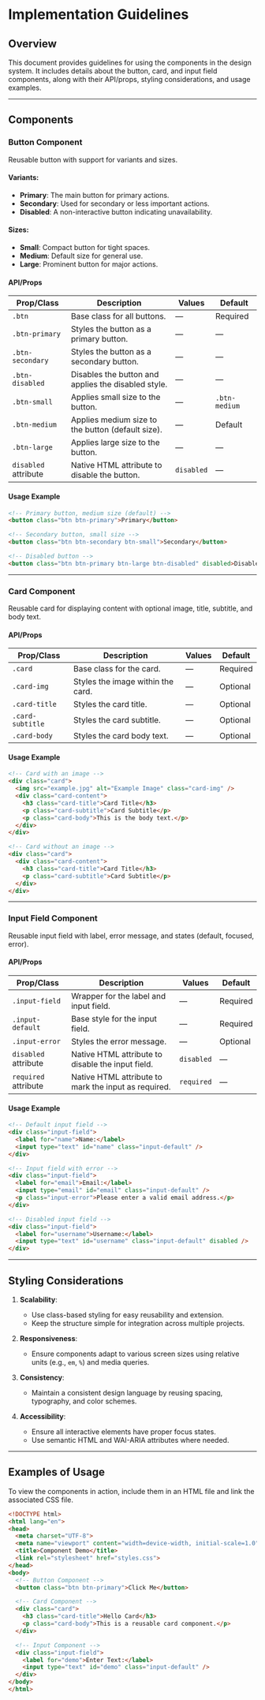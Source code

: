 # Implementation Guidelines

## **Overview**
This document provides guidelines for using the components in the design system. It includes details about the button, card, and input field components, along with their API/props, styling considerations, and usage examples.

---

## **Components**

### **Button Component**

Reusable button with support for variants and sizes.

#### **Variants**:
- **Primary**: The main button for primary actions.
- **Secondary**: Used for secondary or less important actions.
- **Disabled**: A non-interactive button indicating unavailability.

#### **Sizes**:
- **Small**: Compact button for tight spaces.
- **Medium**: Default size for general use.
- **Large**: Prominent button for major actions.

#### **API/Props**
| **Prop/Class**       | **Description**                                      | **Values**                       | **Default**    |
|-----------------------|------------------------------------------------------|-----------------------------------|----------------|
| `.btn`               | Base class for all buttons.                          | —                                 | Required       |
| `.btn-primary`       | Styles the button as a primary button.               | —                                 | —              |
| `.btn-secondary`     | Styles the button as a secondary button.             | —                                 | —              |
| `.btn-disabled`      | Disables the button and applies the disabled style.  | —                                 | —              |
| `.btn-small`         | Applies small size to the button.                    | —                                 | `.btn-medium`  |
| `.btn-medium`        | Applies medium size to the button (default size).    | —                                 | Default        |
| `.btn-large`         | Applies large size to the button.                    | —                                 | —              |
| `disabled` attribute | Native HTML attribute to disable the button.         | `disabled`                        | —              |

#### **Usage Example**
```html
<!-- Primary button, medium size (default) -->
<button class="btn btn-primary">Primary</button>

<!-- Secondary button, small size -->
<button class="btn btn-secondary btn-small">Secondary</button>

<!-- Disabled button -->
<button class="btn btn-primary btn-large btn-disabled" disabled>Disabled</button>
```

---

### **Card Component**

Reusable card for displaying content with optional image, title, subtitle, and body text.

#### **API/Props**
| **Prop/Class**     | **Description**                              | **Values**          | **Default**    |
|---------------------|----------------------------------------------|---------------------|----------------|
| `.card`            | Base class for the card.                     | —                   | Required       |
| `.card-img`        | Styles the image within the card.            | —                   | Optional       |
| `.card-title`      | Styles the card title.                       | —                   | Optional       |
| `.card-subtitle`   | Styles the card subtitle.                    | —                   | Optional       |
| `.card-body`       | Styles the card body text.                   | —                   | Optional       |

#### **Usage Example**
```html
<!-- Card with an image -->
<div class="card">
  <img src="example.jpg" alt="Example Image" class="card-img" />
  <div class="card-content">
    <h3 class="card-title">Card Title</h3>
    <p class="card-subtitle">Card Subtitle</p>
    <p class="card-body">This is the body text.</p>
  </div>
</div>

<!-- Card without an image -->
<div class="card">
  <div class="card-content">
    <h3 class="card-title">Card Title</h3>
    <p class="card-subtitle">Card Subtitle</p>
  </div>
</div>
```

---

### **Input Field Component**

Reusable input field with label, error message, and states (default, focused, error).

#### **API/Props**
| **Prop/Class**       | **Description**                                      | **Values**            | **Default**    |
|-----------------------|------------------------------------------------------|-----------------------|----------------|
| `.input-field`       | Wrapper for the label and input field.               | —                     | Required       |
| `.input-default`     | Base style for the input field.                      | —                     | Required       |
| `.input-error`       | Styles the error message.                            | —                     | Optional       |
| `disabled` attribute | Native HTML attribute to disable the input field.    | `disabled`            | —              |
| `required` attribute | Native HTML attribute to mark the input as required. | `required`            | —              |

#### **Usage Example**
```html
<!-- Default input field -->
<div class="input-field">
  <label for="name">Name:</label>
  <input type="text" id="name" class="input-default" />
</div>

<!-- Input field with error -->
<div class="input-field">
  <label for="email">Email:</label>
  <input type="email" id="email" class="input-default" />
  <p class="input-error">Please enter a valid email address.</p>
</div>

<!-- Disabled input field -->
<div class="input-field">
  <label for="username">Username:</label>
  <input type="text" id="username" class="input-default" disabled />
</div>
```

---

## **Styling Considerations**
1. **Scalability**:
   - Use class-based styling for easy reusability and extension.
   - Keep the structure simple for integration across multiple projects.

2. **Responsiveness**:
   - Ensure components adapt to various screen sizes using relative units (e.g., `em`, `%`) and media queries.

3. **Consistency**:
   - Maintain a consistent design language by reusing spacing, typography, and color schemes.

4. **Accessibility**:
   - Ensure all interactive elements have proper focus states.
   - Use semantic HTML and WAI-ARIA attributes where needed.

---

## **Examples of Usage**
To view the components in action, include them in an HTML file and link the associated CSS file.

```html
<!DOCTYPE html>
<html lang="en">
<head>
  <meta charset="UTF-8">
  <meta name="viewport" content="width=device-width, initial-scale=1.0">
  <title>Component Demo</title>
  <link rel="stylesheet" href="styles.css">
</head>
<body>
  <!-- Button Component -->
  <button class="btn btn-primary">Click Me</button>

  <!-- Card Component -->
  <div class="card">
    <h3 class="card-title">Hello Card</h3>
    <p class="card-body">This is a reusable card component.</p>
  </div>

  <!-- Input Component -->
  <div class="input-field">
    <label for="demo">Enter Text:</label>
    <input type="text" id="demo" class="input-default" />
  </div>
</body>
</html>
```


